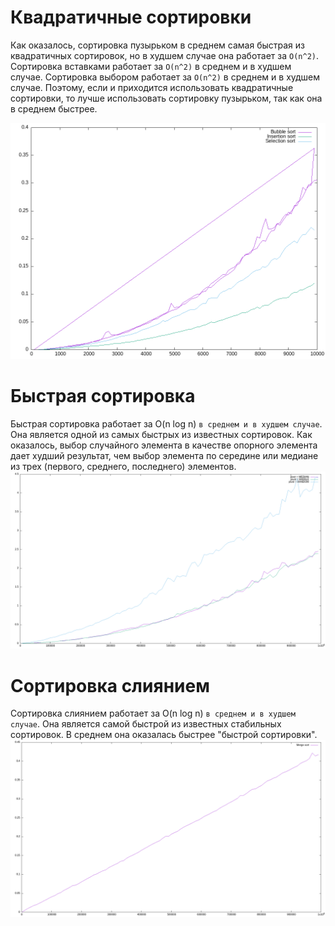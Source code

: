# Квадратичные сортировки #
Как оказалось, сортировка пузырьком в среднем самая быстрая из квадратичных сортировок, но в худшем случае она работает за `O(n^2)`. Сортировка вставками работает за `O(n^2)` в среднем и в худшем случае. Сортировка выбором работает за `O(n^2)` в среднем и в худшем случае.
Поэтому, если и приходится использовать квадратичные сортировки, то лучше использовать сортировку пузырьком, так как она в среднем быстрее.

![Alt-текст](graph_n2.png)


# Быстрая сортировка #
Быстрая сортировка работает за O(n log n) `в среднем и в худшем случае`. Она является одной из самых быстрых из известных сортировок. Как оказалось, выбор случайного элемента в качестве опорного элемента дает худший результат, чем выбор элемента по середине или медиане из трех (первого, среднего, последнего) элементов.
![Alt-текст](graph_quick_sort.png)

# Сортировка слиянием #
Сортировка слиянием работает за O(n log n) `в среднем и в худшем случае`. Она является самой быстрой из известных стабильных сортировок. В среднем она оказалась быстрее "быстрой сортировки".
![Alt-текст](graph_merge_sort.png)